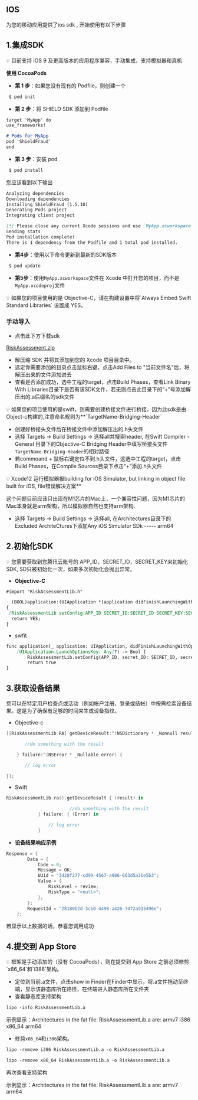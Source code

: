 ## IOS
为您的移动应用提供了ios sdk , 开始使用有以下步骤

## 1.**集成SDK**

<aside>
💡 目前支持 iOS 9 及更高版本的应用程序兼容，手动集成，支持模拟器和真机

</aside>

**使用 CocoaPods** 

- **第 1 步**：如果您没有现有的 Podfile，则创建一个

```markdown
 $ pod init
```

- **第 2 步**：将 SHIELD SDK 添加到 Podfile

```markdown
target 'MyApp' do
use_frameworks!

# Pods for MyApp
pod 'ShieldFraud'
end
```

- **第 3 步**：安装 pod

```markdown
 $ pod install
```
您应该看到以下输出
```markdown
Analyzing dependencies
Downloading dependencies
Installing ShieldFraud (1.5.10)
Generating Pods project
Integrating client project

[!] Please close any current Xcode sessions and use `MyApp.xcworkspace` for this project from now on.
Sending stats
Pod installation complete!
There is 1 dependency from the Podfile and 1 total pod installed.
```

- **第4步**：使用以下命令更新到最新的SDK版本

```markdown
 $ pod update
```

- **第5步**：使用`MyApp.xcworkspace`文件在 Xcode 中打开您的项目，而不是`MyApp.xcodeproj`文件

<aside>
💡  如果您的项目使用的是 Objective-C，请在构建设置中将`Always Embed Swift Standard Libraries` 设置成 YES。

</aside>

### 手动导入

- 点击此下方下载sdk

[RiskAssessment.zip](https://s3-us-west-2.amazonaws.com/secure.notion-static.com/06298141-dc1c-4d94-9157-92b5ff2fe651/RiskAssessment.zip)

- 解压缩 SDK 并将其添加到您的 Xcode 项目目录中。
- 选定你需要添加的目录点击鼠标右键，点击Add Files to "当前文件名"后，将解压出来的文件添加进去
- 查看是否添加成功，选中工程的target，点击Build Phases，查看Link Binary With Libraries目录下是否有该SDK文件，若无则点击此目录下的“+”号添加解压出的.a后缀名的sdk文件

<aside>
💡 如果您的项目使用的是swift，则需要创建桥接文件进行桥接，因为此sdk是由Object-c构建的,注意命名规则为**`TargetName-Bridging-Header`

</aside>

- 创建好桥接头文件后在桥接文件中添加解压出的.h头文件
- 选择 Targets -> Build Settings -> 选择all并搜索header, 在Swift Compiler - General 目录下的Objective-C Bridging Header中填写桥接头文件`TargetName-Bridging-Header`的相对路径
- 若commoand + 鼠标右键定位不到.h头文件，这选中工程的target，点击Build Phases，在Compile Sources目录下点击“+”添加.h头文件

<aside>
💡 Xcode12 运行模拟器报building for iOS Simulator, but linking in object file built for iOS, file错误解决方案**

</aside>

这个问题目前应该只出现在M1芯片的Mac上，一个兼容性问题，因为M1芯片的Mac本身就是arm架构，所以模拟器自然也支持arm架构.

- 选择 Targets -> Build Settings -> 选择all, 在Architectures目录下的 Excluded ArchiteCtures下添加Any iOS Simulator SDk ----- arm64

## 2.初始化SDK

<aside>
💡  您需要获取到您腾讯云账号的 APP_ID，SECRET_ID，SECRET_KEY来初始化SDK, SD只被初始化一次，如果多次初始化会抛出异常。

</aside>

- **Objective-C**

```markdown
#import "RiskAssessmentLib.h"

- (BOOL)application:(UIApplication *)application didFinishLaunchingWithOptions: (NSDictionary *)launchOptions
{
 [RiskAssessmentLib setConfig:APP_ID SECRET_ID:SECRET_ID SECRET_KEY:SECRET_KEY];
  return YES;
}

```

- swfit

```markdown
func application(_ application: UIApplication, didFinishLaunchingWithOptions launchOptions: 
	[UIApplication.LaunchOptionsKey: Any]?) -> Bool {
		RiskAssessmentLib.setConfig(APP_ID, secret_ID: SECRET_ID, secret_KEY: SECRET_KEY);
		return true
}
```

## 3.获取设备结果

您可以在特定用户检查点或活动（例如帐户注册、登录或结帐）中按需检索设备结果。这是为了确保有足够的时间来生成设备指纹。

- Objective-c

```objectivec
[[RiskAssessmentLib RA] getDeviceResult:^(NSDictionary * _Nonnull result) {

       //do something with the result

    } failure:^(NSError * _Nullable error) {

       // log error

}];
```

- Swift

```swift
RiskAssessmentLib.ra().getDeviceResult { (result) in

						//do something with the result
            } failure: { (Error) in

                // log error
            }
```

- **设备结果响应示例**

```objectivec
Response = {
        Data = {
            Code = 0;
            Message = OK;
            UUid = "3d28f277-cd99-4567-a986-663d5a3be5b3";
            Value = {
                RiskLevel = review;
                RiskType = "<null>";
            };
        };
        RequestId = "28180b2d-3cb0-4498-a426-7472a935496e";
    };
```

若显示以上数据的话，恭喜您调用成功

## 4.**提交到 App Store**

<aside>
💡 框架是手动添加的（没有 CocoaPods），则在提交到 App Store 之前必须修剪`x86_64`和`i386`架构。

</aside>

- 定位到当前.a文件，点击show in Finder在Finder中显示，将.a文件拖动至终端，显示该静态库所在路径，在终端进入静态库所在文件夹
- 查看静态库支持架构

```markdown
lipo -info RiskAssessmentLib.a
```

 示例显示：Architectures in the fat file: RiskAssessmentLib.a are: armv7 i386 x86_64 arm64

- 修剪`x86_64`和`i386`架构。

```markdown
lipo -remove i386 RiskAssessmentLib.a -o RiskAssessmentLib.a

lipo -remove x86_64 RiskAssessmentLib.a -o RiskAssessmentLib.a
```

再次查看支持架构

示例显示：Architectures in the fat file: RiskAssessmentLib.a are: armv7  arm64
